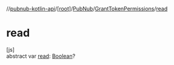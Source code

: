 //[pubnub-kotlin-api](../../../../index.md)/[[root]](../../index.md)/[PubNub](../index.md)/[GrantTokenPermissions](index.md)/[read](read.md)

# read

[js]\
abstract var [read](read.md): [Boolean](https://kotlinlang.org/api/latest/jvm/stdlib/kotlin/-boolean/index.html)?
